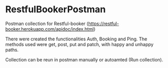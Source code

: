 # RestfulBookerPostman

Postman collection for Restful-booker (https://restful-booker.herokuapp.com/apidoc/index.html)

There were created the functionalities Auth, Booking and Ping. The methods used were get, post, put and patch, with happy and unhappy paths.

Collection can be reun in postman manually or autoamted (Run collection).
